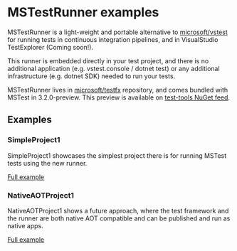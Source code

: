 # MSTestRunner examples

MSTestRunner is a light-weight and portable alternative to [microsoft/vstest](https://github.com/microsoft/vstest) for running tests in continuous integration pipelines, and in VisualStudio TestExplorer (Coming soon!).

This runner is embedded directly in your test project, and there is no additional application (e.g. vstest.console / dotnet test) or any additional infrastructure (e.g. dotnet SDK) needed to run your tests.

MSTestRunner lives in [microsoft/testfx](https://github.com/microsoft/testfx/tree/main/src/Platform/Microsoft.Testing.Platform) repository, and comes bundled with MSTest in 3.2.0-preview. This preview is available on [test-tools NuGet feed](https://pkgs.dev.azure.com/dnceng/public/_packaging/test-tools/nuget/v3/index.json).

## Examples

### SimpleProject1

SimpleProject1 showcases the simplest project there is for running MSTest tests using the new runner.

[Full example](SimpleProject1/README.md)

### NativeAOTProject1

NativeAOTProject1 shows a future approach, where the test framework and the runner are both native AOT compatible and can be published and run as native apps.

[Full example](NativeAOTProject1/README.md)